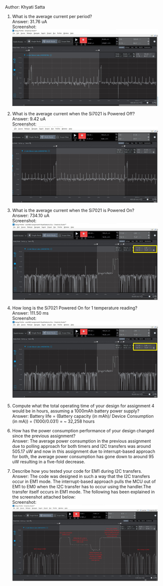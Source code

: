 Author: Khyati Satta

1. What is the average current per period?
   <br>Answer: 31.76 uA
   <br>Screenshot:  
   ![Avg_current_per_period](/screenshots/avg_current_per_period.jpg?raw=true)  

2. What is the average current when the Si7021 is Powered Off?
   <br>Answer: 9.42 uA
   <br>Screenshot:  
   ![Avg_current_LPM_Off](/screenshots/avg_current_lpm_off.jpg?raw=true)  

3. What is the average current when the Si7021 is Powered On?
   <br>Answer: 734.10 uA
   <br>Screenshot:  
   ![Avg_current_LPM_On](/screenshots/avg_current_lpm_on.jpg?raw=true)  

4. How long is the Si7021 Powered On for 1 temperature reading?
   <br>Answer: 111.50 ms
   <br>Screenshot:  
   ![duration_lpm_on](/screenshots/avg_current_lpm_on.jpg?raw=true)  

5. Compute what the total operating time of your design for assignment 4 would be in hours, assuming a 1000mAh battery power supply?
   <br>Answer: Battery life = (Battery capacity (in mAh)/ Device Consumption (in mA)) = (1000/0.031) = ~ 32,258 hours
   
6. How has the power consumption performance of your design changed since the previous assignment?
   <br>Answer: The average power consumption in the previous assignment due to polling approach for both timers and I2C transfers was around 505.17 uW and now in this assignment due to interrupt-based approach for both, the average power consumption has gone down to around 95 uW resulting in a five-fold decrease.

7. Describe how you tested your code for EM1 during I2C transfers.
   <br>Answer: The code was designed in such a way that the I2C transfers occur in EM1 mode. The interrupt-based approach pulls the MCU out of EM1 to EM0 when the I2C transfer has to occur using the handler.The transfer itself occurs in EM1 mode. The following has been explained in the screenshot attached below:
    <br>Screenshot: 
   ![I2C_Transfer](/screenshots/I2C_Transfer.jpg?raw=true)  

   
